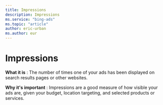 ```yaml
---
title: Impressions
description: Impressions
ms.service: "bing-ads"
ms.topic: "article"
author: eric-urban
ms.author: eur
---
```


# Impressions

**What it is** : The number of times one of your ads has been displayed on search results pages or other websites.

**Why it's important** : Impressions are a good measure of how visible your ads are, given your budget, location targeting, and selected products or services.


